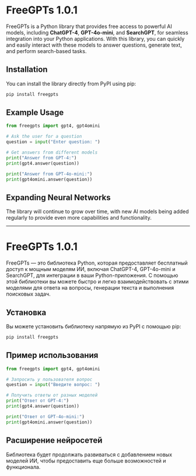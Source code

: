 # FreeGPTs 1.0.1

FreeGPTs is a Python library that provides free access to powerful AI models, including **ChatGPT-4**, **GPT-4o-mini**, and **SearchGPT**, for seamless integration into your Python applications. With this library, you can quickly and easily interact with these models to answer questions, generate text, and perform search-based tasks.

## Installation

You can install the library directly from PyPI using pip:

```bash
pip install freegpts
```

## Example Usage

```python
from freegpts import gpt4, gpt4omini

# Ask the user for a question
question = input("Enter question: ")

# Get answers from different models
print("Answer from GPT-4:")
print(gpt4.answer(question))

print("Answer from GPT-4o-mini:")
print(gpt4omini.answer(question))
```

## Expanding Neural Networks
The library will continue to grow over time, with new AI models being added regularly to provide even more capabilities and functionality.

***

# FreeGPTs 1.0.1

FreeGPTs — это библиотека Python, которая предоставляет бесплатный доступ к мощным моделям ИИ, включая ChatGPT-4, GPT-4o-mini и SearchGPT, для интеграции в ваши Python-приложения. С помощью этой библиотеки вы можете быстро и легко взаимодействовать с этими моделями для ответа на вопросы, генерации текста и выполнения поисковых задач.

## Установка

Вы можете установить библиотеку напрямую из PyPI с помощью pip:

```bash
pip install freegpts
```

## Пример использования

```python
from freegpts import gpt4, gpt4omini

# Запросить у пользователя вопрос
question = input("Введите вопрос: ")

# Получить ответы от разных моделей
print("Ответ от GPT-4:")
print(gpt4.answer(question))

print("Ответ от GPT-4o-mini:")
print(gpt4omini.answer(question))
```

## Расширение нейросетей
Библиотека будет продолжать развиваться с добавлением новых моделей ИИ, чтобы предоставить еще больше возможностей и функционала.
